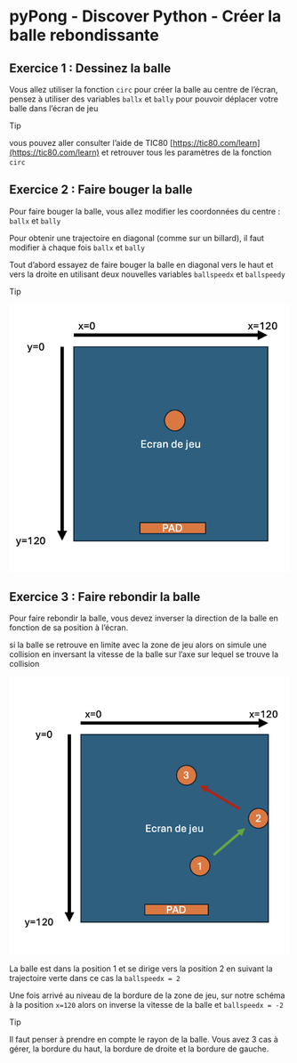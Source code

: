 # pyPong - Discover Python - Créer la balle rebondissante

## Exercice 1 : Dessinez  la balle

Vous allez utiliser la fonction  `circ` pour créer la balle au centre de l’écran, pensez à utiliser des variables `ballx` et `bally` pour pouvoir déplacer votre balle dans l’écran de jeu

> [!TIP]
> vous pouvez aller consulter l’aide de TIC80 [https://tic80.com/learn](https://tic80.com/learn) et retrouver tous les paramètres de la fonction `circ` 
    
    

## Exercice 2 : Faire bouger la balle

Pour faire bouger la balle, vous allez modifier les coordonnées du centre :  `ballx` et `bally` 

Pour obtenir une trajectoire en diagonal (comme sur un billard), il faut modifier à chaque fois `ballx` et `bally` 

Tout d’abord essayez de faire bouger la balle en diagonal vers le haut et vers la droite en utilisant deux nouvelles variables `ballspeedx` et `ballspeedy`

> [!TIP]
> ![help](/static/Capture_decran_2024-12-03_a_22.03.04.png)
    


## Exercice 3 : Faire rebondir la balle

Pour faire rebondir la balle, vous devez inverser la direction de la balle en fonction de sa position à l’écran. 

si la balle se retrouve en limite avec la zone de jeu alors on simule une collision en inversant la vitesse de la balle sur l’axe sur lequel se trouve la collision

![help](/static/Capture_decran_2024-12-03_a_22.11.02.png)

La balle est dans la position 1 et se dirige vers la position 2 en suivant la trajectoire verte dans ce cas la `ballspeedx = 2` 

Une fois arrivé au niveau de la bordure de la zone de jeu, sur notre schéma à la position `x=120` alors on inverse la vitesse de la balle et `ballspeedx = -2` 

> [!TIP]
> Il faut penser à prendre en compte le rayon de la balle.
> Vous avez 3 cas à gérer, la bordure du haut, la bordure de droite et la bordure de gauche.   
